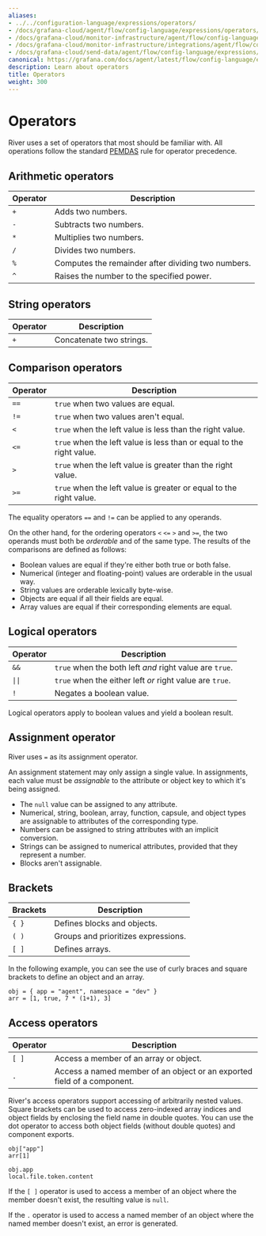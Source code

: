 ```yaml
---
aliases:
- ../../configuration-language/expressions/operators/
- /docs/grafana-cloud/agent/flow/config-language/expressions/operators/
- /docs/grafana-cloud/monitor-infrastructure/agent/flow/config-language/expressions/operators/
- /docs/grafana-cloud/monitor-infrastructure/integrations/agent/flow/config-language/expressions/operators/
- /docs/grafana-cloud/send-data/agent/flow/config-language/expressions/operators/
canonical: https://grafana.com/docs/agent/latest/flow/config-language/expressions/operators/
description: Learn about operators
title: Operators
weight: 300
---
```


# Operators
River uses a set of operators that most should be familiar with.
All operations follow the standard [PEMDAS][] rule for operator precedence.

## Arithmetic operators

Operator | Description
---------|---------------------------------------------------
`+`      | Adds two numbers.
`-`      | Subtracts two numbers.
`*`      | Multiplies two numbers.
`/`      | Divides two numbers.
`%`      | Computes the remainder after dividing two numbers.
`^`      | Raises the number to the specified power.

## String operators

Operator | Description
---------|-------------------------
`+`      | Concatenate two strings.

## Comparison operators

Operator | Description
---------|---------------------------------------------------------------------
`==`     | `true` when two values are equal.
`!=`     | `true` when two values aren't equal.
`<`      | `true` when the left value is less than the right value.
`<=`     | `true` when the left value is less than or equal to the right value.
`>`      | `true` when the left value is greater than the right value.
`>=`     | `true` when the left value is greater or equal to the right value.

The equality operators `==` and `!=` can be applied to any operands.

On the other hand, for the ordering operators `<` `<=` `>` and `>=`, the two operands must both be _orderable_ and of the same type.
The results of the comparisons are defined as follows:

* Boolean values are equal if they're either both true or both false.
* Numerical (integer and floating-point) values are orderable in the usual way.
* String values are orderable lexically byte-wise.
* Objects are equal if all their fields are equal.
* Array values are equal if their corresponding elements are equal.

## Logical operators

Operator | Description
---------|---------------------------------------------------------
`&&`     | `true` when the both left _and_ right value are `true`.
`\|\|`   | `true` when the either left _or_ right value are `true`.
`!`      | Negates a boolean value.

Logical operators apply to boolean values and yield a boolean result.

## Assignment operator
River uses `=` as its assignment operator.

An assignment statement may only assign a single value.
In assignments, each value must be _assignable_ to the attribute or object key to which it's being assigned.

* The `null` value can be assigned to any attribute.
* Numerical, string, boolean, array, function, capsule, and object types are assignable to attributes of the corresponding type.
* Numbers can be assigned to string attributes with an implicit conversion.
* Strings can be assigned to numerical attributes, provided that they represent a number.
* Blocks aren't assignable.

## Brackets

Brackets | Description
---------|------------------------------------
`{ }`    | Defines blocks and objects.
`( )`    | Groups and prioritizes expressions.
`[ ]`    | Defines arrays.

In the following example, you can see the use of curly braces and square brackets to define an object and an array.

```river
obj = { app = "agent", namespace = "dev" }
arr = [1, true, 7 * (1+1), 3]
```

## Access operators

Operator | Description
---------|------------------------------------------------------------------------
`[ ]`    | Access a member of an array or object.
`.`      | Access a named member of an object or an exported field of a component.

River's access operators support accessing of arbitrarily nested values.
Square brackets can be used to access zero-indexed array indices and object fields by enclosing the field name in double quotes.
You can use the dot operator to access both object fields (without double quotes) and component exports.

```river
obj["app"]
arr[1]

obj.app
local.file.token.content
```

If the `[ ]` operator is used to access a member of an object where the member doesn't exist, the resulting value is `null`.

If the `.` operator is used to access a named member of an object where the named member doesn't exist, an error is generated.

[PEMDAS]: https://en.wikipedia.org/wiki/Order_of_operations
